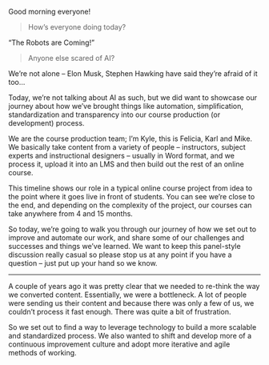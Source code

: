 Good morning everyone!

> How’s everyone doing today?

“The Robots are Coming!”

> Anyone else scared of AI?

We’re not alone – Elon Musk, Stephen Hawking have said they’re afraid of it too…

Today, we’re not talking about AI as such, but we did want to showcase our journey about how we’ve brought things like automation, simplification, standardization and transparency into our course production (or development) process.

We are the course production team; I’m Kyle, this is Felicia, Karl and Mike. We basically take content from a variety of people – instructors, subject experts and instructional designers – usually in Word format, and we process it, upload it into an LMS and then build out the rest of an online course.

This timeline shows our role in a typical online course project from idea to the point where it goes live in front of students. You can see we’re close to the end, and depending on the complexity of the project, our courses can take anywhere from 4 and 15 months.

So today, we’re going to walk you through our journey of how we set out to improve and automate our work, and share some of our challenges and successes and things we’ve learned. We want to keep this panel-style discussion really casual so please stop us at any point if you have a question – just put up your hand so we know.

----

A couple of years ago it was pretty clear that we needed to re-think the way we converted content. Essentially, we were a bottleneck. A lot of people were sending us their content and because there was only a few of us, we couldn’t process it fast enough. There was quite a bit of frustration.

So we set out to find a way to leverage technology to build a more scalable and standardized process. We also wanted to shift and develop more of a continuous improvement culture and adopt more iterative and agile methods of working.